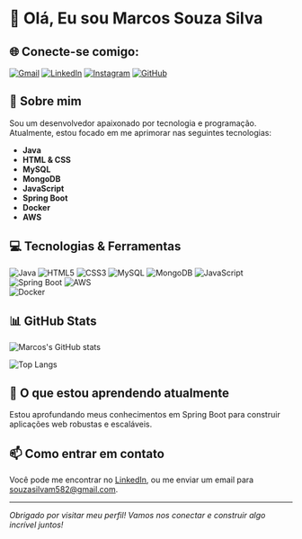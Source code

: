 # 👋 Olá, Eu sou Marcos Souza Silva



## 🌐 Conecte-se comigo:
<a href="mailto:souzasilvam582@gmail.com" target="_blank"><img src="https://img.shields.io/badge/-Gmail-D14836?style=flat-square&logo=Gmail&logoColor=white" alt="Gmail"></a>
<a href="https://www.linkedin.com/in/marcos-souza-silva-550aa22a1/" target="_blank"><img src="https://img.shields.io/badge/-LinkedIn-0077B5?style=flat-square&logo=LinkedIn&logoColor=white" alt="LinkedIn"></a>
<a href="https://www.instagram.com/marcossouzss?igsh=eXo1c2tndW1ma2Nx" target="_blank"><img src="https://img.shields.io/badge/-Instagram-E4405F?style=flat-square&logo=Instagram&logoColor=white" alt="Instagram"></a>
<a href="https://github.com/MarcosSouzaSilva" target="_blank"><img src="https://img.shields.io/badge/-GitHub-181717?style=flat-square&logo=GitHub&logoColor=white" alt="GitHub"></a>

## 🚀 Sobre mim
Sou um desenvolvedor apaixonado por tecnologia e programação. Atualmente, estou focado em me aprimorar nas seguintes tecnologias:

- **Java**
- **HTML & CSS**
- **MySQL**
- **MongoDB**
- **JavaScript**
- **Spring Boot**
- **Docker**
- **AWS**

## 💻 Tecnologias & Ferramentas
![Java](https://img.shields.io/badge/-Java-007396?style=flat-square&logo=java&logoColor=white)
![HTML5](https://img.shields.io/badge/-HTML5-E34F26?style=flat-square&logo=html5&logoColor=white)
![CSS3](https://img.shields.io/badge/-CSS3-1572B6?style=flat-square&logo=css3&logoColor=white)
![MySQL](https://img.shields.io/badge/-MySQL-4479A1?style=flat-square&logo=mysql&logoColor=white)
![MongoDB](https://img.shields.io/badge/-MongoDB-47A248?style=flat-square&logo=mongodb&logoColor=white)
![JavaScript](https://img.shields.io/badge/-JavaScript-F7DF1E?style=flat-square&logo=javascript&logoColor=black)
![Spring Boot](https://img.shields.io/badge/-Spring%20Boot-6DB33F?style=flat-square&logo=spring-boot&logoColor=white)
![AWS](https://img.shields.io/badge/-AWS-232F3E?style=flat-square&logo=amazon-aws&logoColor=white)  
![Docker](https://img.shields.io/badge/-Docker-2496ED?style=flat-square&logo=docker&logoColor=white)  

## 📊 GitHub Stats
![Marcos's GitHub stats](https://github-readme-stats.vercel.app/api?username=MarcosSouzaSilva&show_icons=true&theme=dracula)

![Top Langs](https://github-readme-stats.vercel.app/api/top-langs/?username=MarcosSouzaSilva&layout=compact&theme=dracula&langs_count=6)

## 🌱 O que estou aprendendo atualmente
Estou aprofundando meus conhecimentos em Spring Boot para construir aplicações web robustas e escaláveis.

## 📫 Como entrar em contato
Você pode me encontrar no <a href="https://www.linkedin.com/feed/?trk=guest_homepage-basic_google-one-tap-submit" target="_blank">LinkedIn</a>, ou me enviar um email para <a href="mailto:souzasilvam582@gmail.com" target="_blank">souzasilvam582@gmail.com</a>.

---

*Obrigado por visitar meu perfil! Vamos nos conectar e construir algo incrível juntos!*
